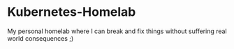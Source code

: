 # Kubernetes-Homelab
My personal homelab where I can break and fix things without suffering real world consequences ;)
